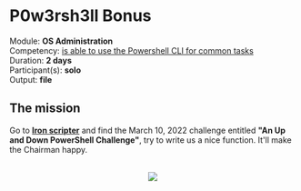 # P0w3rsh3ll Bonus  

Module: **OS Administration** </br>
Competency: [is able to use the Powershell CLI for common tasks](./evaluation.md) </br>
Duration: **2 days** </br>
Participant(s): **solo** </br>
Output: **file**

## The mission

Go to **[Iron scripter](https://ironscripter.us/)**  and find the March 10, 2022 challenge entitled **"An Up and Down PowerShell Challenge"**, try to write us a nice function. It'll make the Chairman happy.
<br>
<br>

<p align="center">
  <img src="https://images3.memedroid.com/images/UPLOADED172/5c8ff6e3201a0.jpeg" />
</p>

